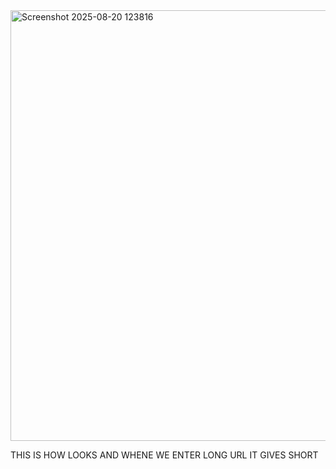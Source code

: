 <img width="1919" height="689" alt="Screenshot 2025-08-20 123816" src="https://github.com/user-attachments/assets/edd92780-f683-435b-8e69-5ef42d8e6ac6" />

THIS IS HOW LOOKS AND WHENE WE ENTER LONG URL IT GIVES SHORT

